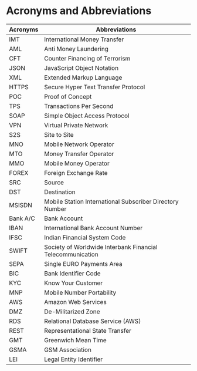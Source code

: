 # Acronyms and Abbreviations

Acronyms   | Abbreviations
---------- | -------
IMT|International Money Transfer
AML|Anti Money Laundering
CFT|Counter Financing of Terrorism
JSON|JavaScript Object Notation
XML|Extended Markup Language
HTTPS|Secure Hyper Text Transfer Protocol
POC|Proof of Concept
TPS|Transactions Per Second
SOAP|Simple Object Access Protocol
VPN|Virtual Private Network
S2S|Site to Site
MNO|Mobile Network Operator
MTO|Money Transfer Operator
MMO|Mobile Money Operator
FOREX|Foreign Exchange Rate
SRC|Source
DST|Destination
MSISDN|Mobile Station International Subscriber Directory Number
Bank A/C|Bank Account
IBAN|International Bank Account Number
IFSC|Indian Financial System Code
SWIFT|Society of Worldwide Interbank Financial Telecommunication
SEPA|Single EURO Payments Area
BIC|Bank Identifier Code
KYC|Know Your Customer
MNP|Mobile Number Portability
AWS|Amazon Web Services
DMZ|De-Militarized Zone
RDS|Relational Database Service (AWS)
REST|Representational State Transfer
GMT|Greenwich Mean Time
GSMA|GSM Association
LEI|Legal Entity Identifier

